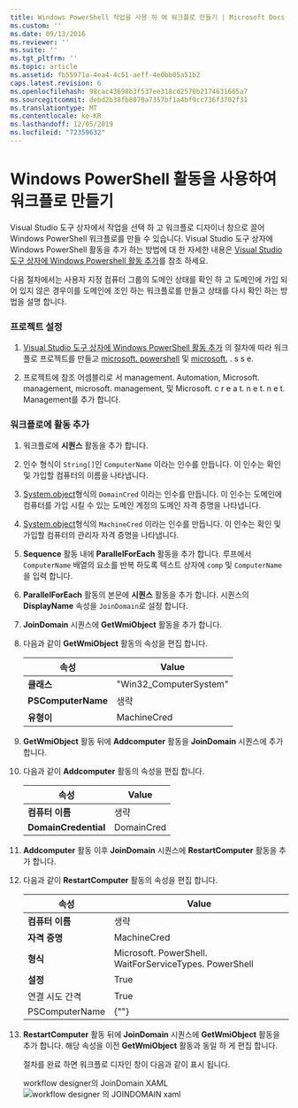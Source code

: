 ```yaml
---
title: Windows PowerShell 작업을 사용 하 여 워크플로 만들기 | Microsoft Docs
ms.custom: ''
ms.date: 09/13/2016
ms.reviewer: ''
ms.suite: ''
ms.tgt_pltfrm: ''
ms.topic: article
ms.assetid: fb55971a-4ea4-4c51-aeff-4e0bb05a51b2
caps.latest.revision: 6
ms.openlocfilehash: 98cac43698b3f537ee318cd2570b2174631665a7
ms.sourcegitcommit: debd2b38fb8070a7357bf1a4bf9cc736f3702f31
ms.translationtype: MT
ms.contentlocale: ko-KR
ms.lasthandoff: 12/05/2019
ms.locfileid: "72359632"
---
```

# <a name="creating-a-workflow-with-windows-powershell-activities"></a>Windows PowerShell 활동을 사용하여 워크플로 만들기

Visual Studio 도구 상자에서 작업을 선택 하 고 워크플로 디자이너 창으로 끌어 Windows PowerShell 워크플로를 만들 수 있습니다. Visual Studio 도구 상자에 Windows PowerShell 활동을 추가 하는 방법에 대 한 자세한 내용은 [Visual Studio 도구 상자에 Windows Powershell 활동 추가](./adding-windows-powershell-activities-to-the-visual-studio-toolbox.md)를 참조 하세요.

다음 절차에서는 사용자 지정 컴퓨터 그룹의 도메인 상태를 확인 하 고 도메인에 가입 되어 있지 않은 경우이를 도메인에 조인 하는 워크플로를 만들고 상태를 다시 확인 하는 방법을 설명 합니다.

### <a name="setting-up-the-project"></a>프로젝트 설정

1. [Visual Studio 도구 상자에 Windows PowerShell 활동 추가](./adding-windows-powershell-activities-to-the-visual-studio-toolbox.md) 의 절차에 따라 워크플로 프로젝트를 만들고 [microsoft. powershell](/dotnet/api/Microsoft.PowerShell.Activities) 및 [microsoft.](/dotnet/api/Microsoft.PowerShell.Management.Activities) . s s e.

2. 프로젝트에 참조 어셈블리로 서 management. Automation, Microsoft. management, microsoft. management, 및 Microsoft. c r e a t. n e t. n e t. Management를 추가 합니다.

### <a name="adding-activities-to-the-workflow"></a>워크플로에 활동 추가

1. 워크플로에 **시퀀스** 활동을 추가 합니다.

2. 인수 형식이 `String[]`인 `ComputerName` 이라는 인수를 만듭니다. 이 인수는 확인 및 가입할 컴퓨터의 이름을 나타냅니다.

3. [System.object](/dotnet/api/System.Management.Automation.PSCredential)형식의 `DomainCred` 이라는 인수를 만듭니다. 이 인수는 도메인에 컴퓨터를 가입 시킬 수 있는 도메인 계정의 도메인 자격 증명을 나타냅니다.

4. [System.object](/dotnet/api/System.Management.Automation.PSCredential)형식의 `MachineCred` 이라는 인수를 만듭니다. 이 인수는 확인 및 가입할 컴퓨터의 관리자 자격 증명을 나타냅니다.

5. **Sequence** 활동 내에 **ParallelForEach** 활동을 추가 합니다. 루프에서 `ComputerName` 배열의 요소를 반복 하도록 텍스트 상자에 `comp` 및 `ComputerName`을 입력 합니다.

6. **ParallelForEach** 활동의 본문에 **시퀀스** 활동을 추가 합니다. 시퀀스의 **DisplayName** 속성을 `JoinDomain`로 설정 합니다.

7. **JoinDomain** 시퀀스에 **GetWmiObject** 활동을 추가 합니다.

8. 다음과 같이 **GetWmiObject** 활동의 속성을 편집 합니다.

   |속성|Value|
   |--------------|-----------|
   |**클래스**|"Win32_ComputerSystem"|
   |**PSComputerName**|생략|
   |**유형이**|MachineCred|

9. **GetWmiObject** 활동 뒤에 **Addcomputer** 활동을 **JoinDomain** 시퀀스에 추가 합니다.

10. 다음과 같이 **Addcomputer** 활동의 속성을 편집 합니다.

    |속성|Value|
    |--------------|-----------|
    |**컴퓨터 이름**|생략|
    |**DomainCredential**|DomainCred|

11. **Addcomputer** 활동 이후 **JoinDomain** 시퀀스에 **RestartComputer** 활동을 추가 합니다.

12. 다음과 같이 **RestartComputer** 활동의 속성을 편집 합니다.

    |속성|Value|
    |--------------|-----------|
    |**컴퓨터 이름**|생략|
    |**자격 증명**|MachineCred|
    |**형식**|Microsoft. PowerShell. WaitForServiceTypes. PowerShell|
    |**설정**|True|
    |연결 시도 간격|True|
    |PSComputerName|{""}|

13. **RestartComputer** 활동 뒤에 **JoinDomain** 시퀀스에 **GetWmiObject** 활동을 추가 합니다. 해당 속성을 이전 **GetWmiObject** 활동과 동일 하 게 편집 합니다.

    절차를 완료 하면 워크플로 디자인 창이 다음과 같이 표시 됩니다.

    workflow designer의 JoinDomain XAML ![workflow designer ![의 JOINDOMAIN xaml](../media/joindomainworkflow.png "JoinDomainWorkflow")](../media/joindomainworkflow.png)
    